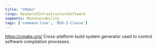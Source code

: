```yaml
---
title: "CMake"
rings: ResearchInfrastructureSoftware
segments: Maintainability
tags: ['command-line', 'BSD-3-Clause']
---
```

https://cmake.org/
Cross-platform build system generator used to control software compilation processes.
